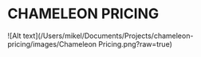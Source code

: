# CHAMELEON PRICING
![Alt text](/Users/mikel/Documents/Projects/chameleon-pricing/images/Chameleon Pricing.png?raw=true)

